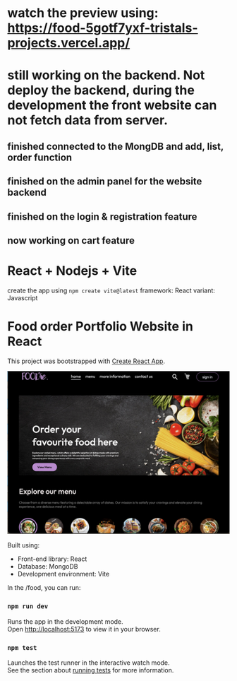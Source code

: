 # watch the preview using: https://food-5gotf7yxf-tristals-projects.vercel.app/

# still working on the backend. Not deploy the backend, during the development the front website can not fetch data from server.

## finished connected to the MongDB and add, list, order function

## finished on the admin panel for the website backend

## finished on the login & registration feature

## now working on cart feature

# React + Nodejs + Vite

create the app using `npm create vite@latest`
framework: React
variant: Javascript

# Food order Portfolio Website in React

This project was bootstrapped with [Create React App](https://github.com/facebook/create-react-app).

<img width="1266" alt="Screen Shot 2022-06-19 at 2 18 18 PM" src="https://github.com/Jiayulllll/portofolio/blob/master/my-web/public/images/projects/2.png">

Built using:

- Front-end library: React
- Database: MongoDB
- Development environment: Vite

In the /food, you can run:

### `npm run dev`

Runs the app in the development mode.\
Open [http://localhost:5173](http://localhost:5173) to view it in your browser.

### `npm test`

Launches the test runner in the interactive watch mode.\
See the section about [running tests](https://facebook.github.io/create-react-app/docs/running-tests) for more information.
